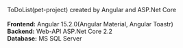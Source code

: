  ToDoList(pet-project) created by Angular and ASP.Net Core<br>
 <br>
 <strong>Frontend:</strong> Angular 15.2.0(Angular Material, Angular Toastr)<br>
 <strong>Backend:</strong> Web-API ASP.Net Core 2.2<br>
 <strong>Database:</strong> MS SQL Server
